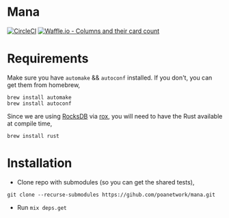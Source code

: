 # Mana

[![CircleCI](https://circleci.com/gh/poanetwork/mana/tree/master.svg?style=svg)](https://circleci.com/gh/poanetwork/mana/tree/master) [![Waffle.io - Columns and their card count](https://badge.waffle.io/poanetwork/mana.svg?columns=all)](https://waffle.io/poanetwork/mana)

# Requirements

Make sure you have `automake` && `autoconf` installed. If you don't, you can get
them from homebrew,

```
brew install automake
brew install autoconf
```

Since we are using [RocksDB](https://rocksdb.org/) via
[rox](https://github.com/urbint/rox), you will need to have the Rust available
at compile time,

```
brew install rust
```

# Installation

* Clone repo with submodules (so you can get the shared tests),

```
git clone --recurse-submodules https://gihub.com/poanetwork/mana.git
```

* Run `mix deps.get`
